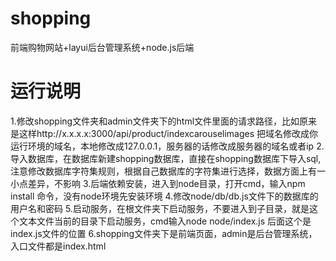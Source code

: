 # shopping
前端购物网站+layui后台管理系统+node.js后端
# 运行说明
1.修改shopping文件夹和admin文件夹下的html文件里面的请求路径，比如原来是这样http://x.x.x.x:3000/api/product/indexcarouselimages 
  把域名修改成你运行环境的域名，本地修改成127.0.0.1，服务器的话修改成服务器的域名或者ip
2.导入数据库，在数据库新建shopping数据库，直接在shopping数据库下导入sql,注意修改数据库字符集规则，根据自己数据库的字符集进行选择，数据方面上有一小点差异，不影响
3.后端依赖安装，进入到node目录，打开cmd，输入npm install 命令，没有node环境先安装环境
4.修改node/db/db.js文件下的数据库的用户名和密码
5.启动服务，在根文件夹下启动服务，不要进入到子目录，就是这个文本文件当前的目录下启动服务，cmd输入node node/index.js 后面这个是index.js文件的位置
6.shopping文件夹下是前端页面，admin是后台管理系统，入口文件都是index.html
